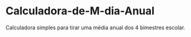 # Calculadora-de-M-dia-Anual
Calculadora simples para tirar uma média anual dos 4 bimestres escolar.
